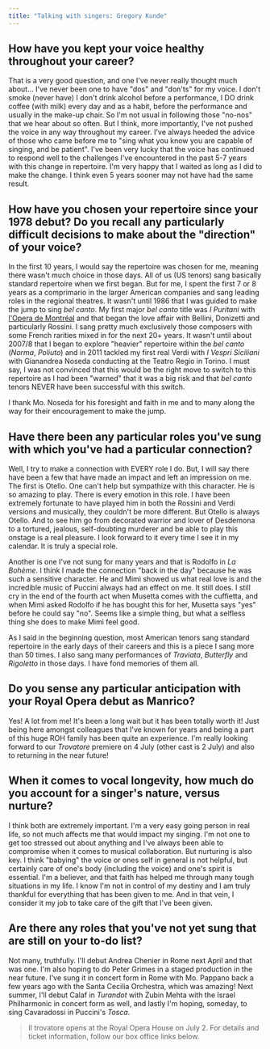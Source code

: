 ```yaml
---
title: "Talking with singers: Gregory Kunde"
---
```


## How have you kept your voice healthy throughout your career?

That is a very good question, and one I've never really thought much about... I've never been one to have "dos" and "don'ts" for my voice. I don't smoke (never have) I don't drink alcohol before a performance, I DO drink coffee (with milk) every day and as a habit, before the performance and usually in the make-up chair. So I'm not usual in following those "no-nos" that we hear about so often. But I think, more importantly, I've not pushed the voice in any way throughout my career. I've always heeded the advice of those who came before me to "sing what you know you are capable of singing, and be patient". I've been very lucky that the voice has continued to respond well to the challenges I've encountered in the past 5-7 years with this change in repertoire. I'm very happy that I waited as long as I did to make the change. I think even 5 years sooner may not have had the same result. 

## How have you chosen your repertoire since your 1978 debut? Do you recall any particularly difficult decisions to make about the "direction" of your voice?

In the first 10 years, I would say the repertoire was chosen for me, meaning there wasn't much choice in those days. All of us (US tenors) sang basically standard repertoire when we first began. But for me, I spent the first 7 or 8 years as a comprimario in the larger American companies and sang leading roles in the regional theatres. It wasn't until 1986 that I was guided to make the jump to sing *bel canto*. My first major *bel canto* title was *I Puritani* with [l'Opera de Montréal](/scene/companies/lopera-de-montreal/) and that began the love affair with Bellini, Donizetti and particularly Rossini. I sang pretty much exclusively those composers with some French rarities mixed in for the next 20+ years. It wasn't until about 2007/8 that I began to explore "heavier" repertoire within the *bel canto* (*Norma*, *Poliuto*) and in 2011 tackled my first real Verdi with *I Vespri Siciliani* with Gianandrea Noseda conducting at the Teatro Regio in Torino. I must say, I was not convinced that this would be the right move to switch to this repertoire as I had been "warned" that it was a big risk and that *bel canto* tenors NEVER have been successful with this switch. 

I thank Mo. Noseda for his foresight and faith in me and to many along the way for their encouragement to make the jump. 

## Have there been any particular roles you've sung with which you've had a particular connection?

Well, I try to make a connection with EVERY role I do. But, I will say there have been a few that have made an impact and left an impression on me. The first is Otello. One can't help but sympathize with this character. He is so amazing to play. There is every emotion in this role. I have been extremely fortunate to have played him in both the Rossini and Verdi versions and musically, they couldn't be more different. But Otello is always Otello. And to see him go from decorated warrior and lover of Desdemona to a tortured, jealous, self-doubting murderer and be able to play this onstage is a real pleasure. I look forward to it every time I see it in my calendar. It is truly a special role. 

Another is one I've not sung for many years and that is Rodolfo in *La Bohème*. I think I made the connection "back in the day" because he was such a sensitive character. He and Mimì showed us what real love is and the incredible music of Puccini always had an effect on me. It still does. I still cry in the end of the fourth act when Musetta comes with the cuffietta, and when Mimì asked Rodolfo if he has bought this for her, Musetta says "yes" before he could say "no". Seems like a simple thing, but what a selfless thing she does to make Mimì feel good. 

As I said in the beginning question, most American tenors sang standard repertoire in the early days of their careers and this is a piece I sang more than 50 times.  I also sang many performances of *Traviata*, *Butterfly* and *Rigoletto* in those days. I have fond memories of them all. 

## Do you sense any particular anticipation with your Royal Opera debut as Manrico?

Yes! A lot from me! It's been a long wait but it has been totally worth it! Just being here amongst colleagues that I've known for years and being a part of this huge ROH family has been quite an experience. I'm really looking forward to our *Trovatore* premiere on 4 July (other cast is 2 July) and also to returning in the near future! 

## When it comes to vocal longevity, how much do you account for a singer's nature, versus nurture?

I think both are extremely important. I'm a very easy going person in real life, so not much affects me that would impact my singing. I'm not one to get too stressed out about anything and I've always been able to compromise when it comes to musical collaboration. But nurturing is also key. I think "babying" the voice or ones self in general is not helpful, but certainly care of one's body (including the voice) and one's spirit is essential. I'm a believer, and that faith has helped me through many tough situations in my life. I know I'm not in control of my destiny and I am truly thankful for everything that has been given to me. And in that vein, I consider it my job to take care of the gift that I've been given. 

## Are there any roles that you've not yet sung that are still on your to-do list?

Not many, truthfully. I'll debut Andrea Chenier in Rome next April and that was one. I'm also hoping to do Peter Grimes in a staged production in the near future. I've sung it in concert form in Rome with Mo. Pappano back a few years ago with the Santa Cecilia Orchestra, which was amazing! Next summer, I'll debut Calaf in *Turandot* with Zubin Mehta with the Israel Philharmonic in concert form as well, and lastly I'm hoping, someday, to sing Cavaradossi in Puccini's *Tosca*. 

>Il trovatore opens at the Royal Opera House on July 2. For details and ticket information, follow our box office links below.

